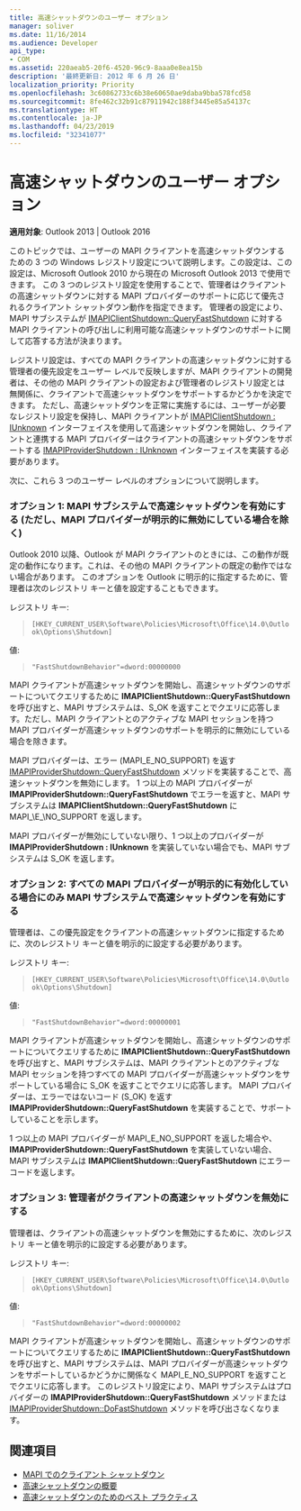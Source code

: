 ```yaml
---
title: 高速シャットダウンのユーザー オプション
manager: soliver
ms.date: 11/16/2014
ms.audience: Developer
api_type:
- COM
ms.assetid: 220aeab5-20f6-4520-96c9-8aaa0e8ea15b
description: '最終更新日: 2012 年 6 月 26 日'
localization_priority: Priority
ms.openlocfilehash: 3c60862733c6b38e60650ae9daba9bba578fcd58
ms.sourcegitcommit: 8fe462c32b91c87911942c188f3445e85a54137c
ms.translationtype: HT
ms.contentlocale: ja-JP
ms.lasthandoff: 04/23/2019
ms.locfileid: "32341077"
---
```

# <a name="fast-shutdown-user-options"></a>高速シャットダウンのユーザー オプション

**適用対象**: Outlook 2013 | Outlook 2016 
  
このトピックでは、ユーザーの MAPI クライアントを高速シャットダウンするための 3 つの Windows レジストリ設定について説明します。この設定は、この設定は、Microsoft Outlook 2010 から現在の Microsoft Outlook 2013 で使用できます。 この 3 つのレジストリ設定を使用することで、管理者はクライアントの高速シャットダウンに対する MAPI プロバイダーのサポートに応じて優先されるクライアント シャットダウン動作を指定できます。 管理者の設定により、MAPI サブシステムが [IMAPIClientShutdown::QueryFastShutdown](imapiclientshutdown-queryfastshutdown.md) に対する MAPI クライアントの呼び出しに利用可能な高速シャットダウンのサポートに関して応答する方法が決まります。 
  
レジストリ設定は、すべての MAPI クライアントの高速シャットダウンに対する管理者の優先設定をユーザー レベルで反映しますが、MAPI クライアントの開発者は、その他の MAPI クライアントの設定および管理者のレジストリ設定とは無関係に、クライアントで高速シャットダウンをサポートするかどうかを決定できます。 ただし、高速シャットダウンを正常に実施するには、ユーザーが必要なレジストリ設定を保持し、MAPI クライアントが [IMAPIClientShutdown : IUnknown](imapiclientshutdowniunknown.md) インターフェイスを使用して高速シャットダウンを開始し、クライアントと連携する MAPI プロバイダーはクライアントの高速シャットダウンをサポートする [IMAPIProviderShutdown : IUnknown](imapiprovidershutdowniunknown.md) インターフェイスを実装する必要があります。 
  
次に、これら 3 つのユーザー レベルのオプションについて説明します。
  
### <a name="option-1-the-mapi-subsystem-enables-fast-shutdown-unless-mapi-providers-explicitly-opt-out"></a>オプション 1: MAPI サブシステムで高速シャットダウンを有効にする (ただし、MAPI プロバイダーが明示的に無効にしている場合を除く) 
    
Outlook 2010 以降、Outlook が MAPI クライアントのときには、この動作が既定の動作になります。これは、その他の MAPI クライアントの既定の動作ではない場合があります。 このオプションを Outlook に明示的に指定するために、管理者は次のレジストリ キーと値を設定することもできます。
    
レジストリ キー:
  
>  `[HKEY_CURRENT_USER\Software\Policies\Microsoft\Office\14.0\Outlook\Options\Shutdown]`
    
値:
  
>  `"FastShutdownBehavior"=dword:00000000`
    
MAPI クライアントが高速シャットダウンを開始し、高速シャットダウンのサポートについてクエリするために **IMAPIClientShutdown::QueryFastShutdown** を呼び出すと、MAPI サブシステムは、S\_OK を返すことでクエリに応答します。ただし、MAPI クライアントとのアクティブな MAPI セッションを持つ MAPI プロバイダーが高速シャットダウンのサポートを明示的に無効にしている場合を除きます。 

MAPI プロバイダーは、エラー (MAPI\_E\_NO\_SUPPORT) を返す [IMAPIProviderShutdown::QueryFastShutdown](imapiprovidershutdown-queryfastshutdown.md) メソッドを実装することで、高速シャットダウンを無効にします。 1 つ以上の MAPI プロバイダーが **IMAPIProviderShutdown::QueryFastShutdown** でエラーを返すと、MAPI サブシステムは **IMAPIClientShutdown::QueryFastShutdown** に MAPI_\E_\NO\_SUPPORT を返します。 

MAPI プロバイダーが無効にしていない限り、1 つ以上のプロバイダーが **IMAPIProviderShutdown : IUnknown** を実装していない場合でも、MAPI サブシステムは S\_OK を返します。 
    
### <a name="option-2-the-mapi-subsystem-enables-fast-shutdown-only-if-every-mapi-provider-explicitly-opts-in"></a>オプション 2: すべての MAPI プロバイダーが明示的に有効化している場合にのみ MAPI サブシステムで高速シャットダウンを有効にする 
    
管理者は、この優先設定をクライアントの高速シャットダウンに指定するために、次のレジストリ キーと値を明示的に設定する必要があります。
    
レジストリ キー:
  
>  `[HKEY_CURRENT_USER\Software\Policies\Microsoft\Office\14.0\Outlook\Options\Shutdown]`
    
値:
  
>  `"FastShutdownBehavior"=dword:00000001`
    
MAPI クライアントが高速シャットダウンを開始し、高速シャットダウンのサポートについてクエリするために **IMAPIClientShutdown::QueryFastShutdown** を呼び出すと、MAPI サブシステムは、MAPI クライアントとのアクティブな MAPI セッションを持つすべての MAPI プロバイダーが高速シャットダウンをサポートしている場合に S\_OK を返すことでクエリに応答します。 MAPI プロバイダーは、エラーではないコード (S\_OK) を返す **IMAPIProviderShutdown::QueryFastShutdown** を実装することで、サポートしていることを示します。 

1 つ以上の MAPI プロバイダーが MAPI\_E\_NO\_SUPPORT を返した場合や、**IMAPIProviderShutdown::QueryFastShutdown** を実装していない場合、MAPI サブシステムは **IMAPIClientShutdown::QueryFastShutdown** にエラー コードを返します。
    
### <a name="option-3-an-administrator-disables-support-for-client-fast-shutdown"></a>オプション 3: 管理者がクライアントの高速シャットダウンを無効にする
    
管理者は、クライアントの高速シャットダウンを無効にするために、次のレジストリ キーと値を明示的に設定する必要があります。
    
レジストリ キー:
  
>  `[HKEY_CURRENT_USER\Software\Policies\Microsoft\Office\14.0\Outlook\Options\Shutdown]`
    
値:
  
>  `"FastShutdownBehavior"=dword:00000002`
    
MAPI クライアントが高速シャットダウンを開始し、高速シャットダウンのサポートについてクエリするために **IMAPIClientShutdown::QueryFastShutdown** を呼び出すと、MAPI サブシステムは、MAPI プロバイダーが高速シャットダウンをサポートしているかどうかに関係なく MAPI_E_NO_SUPPORT を返すことでクエリに応答します。 このレジストリ設定により、MAPI サブシステムはプロバイダーの **IMAPIProviderShutdown::QueryFastShutdown** メソッドまたは [IMAPIProviderShutdown::DoFastShutdown](imapiprovidershutdown-dofastshutdown.md) メソッドを呼び出さなくなります。 
    
## <a name="see-also"></a>関連項目

- [MAPI でのクライアント シャットダウン](client-shutdown-in-mapi.md)
- [高速シャットダウンの概要](fast-shutdown-overview.md)
- [高速シャットダウンのためのベスト プラクティス](best-practices-for-fast-shutdown.md)

